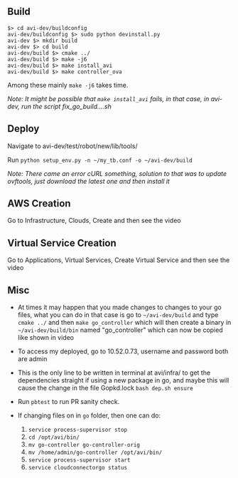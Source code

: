 ## Build

```
$> cd avi-dev/buildconfig
avi-dev/buildconfig $> sudo python devinstall.py
avi-dev $> mkdir build
avi-dev $> cd build
avi-dev/build $> cmake ../
avi-dev/build $> make -j6
avi-dev/build $> make install_avi
avi-dev/build $> make controller_ova
```

Among these mainly `make -j6` takes time.

_Note: It might be possible that `make install_avi` fails, in that case, in avi-dev, run the script fix_go_build....sh_

## Deploy

Navigate to avi-dev/test/robot/new/lib/tools/

Run `python setup_env.py -n ~/my_tb.conf -o ~/avi-dev/build`

_Note: There came an error cURL something, solution to that was to update ovftools, just download the latest one and then install it_

## AWS Creation

Go to Infrastructure, Clouds, Create and then see the video

## Virtual Service Creation

Go to Applications, Virtual Services, Create Virtual Service and then see the video

## Misc

- At times it may happen that you made changes to changes to your go files, what you can do in that case is go to `~/avi-dev/build` and type `cmake ../` and then `make go_controller` which will then create a binary in `~/avi-dev/build/bin` named "go_controller" which can now be copied like shown in video

- To access my deployed, go to 10.52.0.73, username and password both are admin

- This is the only line to be written in terminal at avi/infra/ to get the dependencies straight if using a new package in go, and maybe this will cause the change in the file Gopkd.lock `bash dep.sh ensure`

- Run `pbtest` to run PR sanity check.

- If changing files on in `go` folder, then one can do:
  1. `service process-supervisor stop`
  2. `cd /opt/avi/bin/`
  3. `mv go-controller go-controller-orig`
  4. `mv /home/admin/go-controller /opt/avi/bin/`
  5. `service process-supervisor start`
  6. `service cloudconnectorgo status`
